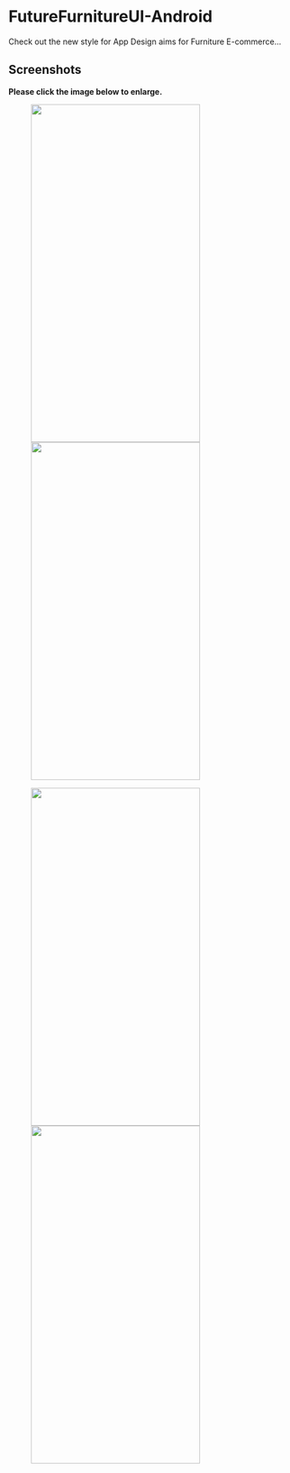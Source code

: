 # FutureFurnitureUI-Android
Check out the new style for App Design aims for Furniture E-commerce...
## Screenshots

**Please click the image below to enlarge.**

<img src="https://github.com/Shashank02051997/FutureFurnitureUI-Android/blob/master/Screenshots/Screenshot_20190525-122249.png" height="600" width="300" hspace="40"><img src="https://github.com/Shashank02051997/FutureFurnitureUI-Android/blob/master/Screenshots/Screenshot_20190525-122302.png" height="600" width="300" hspace="40">

<img src="https://github.com/Shashank02051997/FutureFurnitureUI-Android/blob/master/Screenshots/Screenshot_20190525-122313.png" height="600" width="300" hspace="40"><img src="https://github.com/Shashank02051997/FutureFurnitureUI-Android/blob/master/Screenshots/Screenshot_20190525-122325.png" height="600" width="300" hspace="40">
